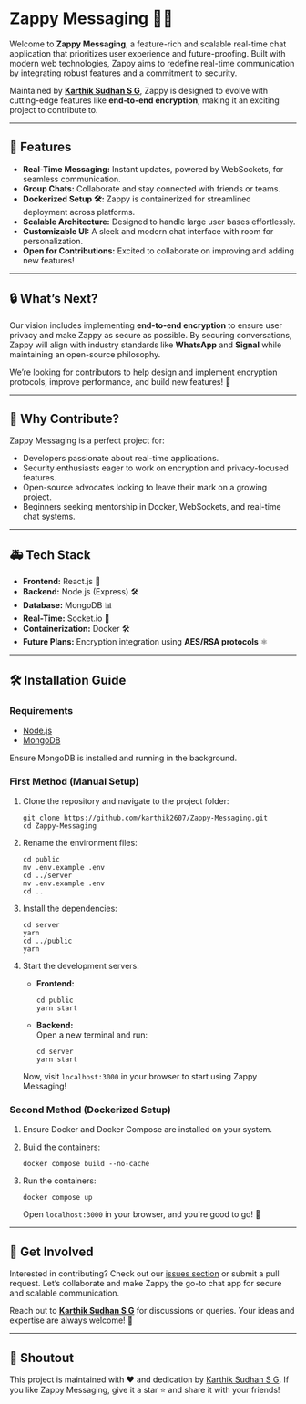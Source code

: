 # Zappy Messaging 🔧🔔

Welcome to **Zappy Messaging**, a feature-rich and scalable real-time chat application that prioritizes user experience and future-proofing. Built with modern web technologies, Zappy aims to redefine real-time communication by integrating robust features and a commitment to security.

Maintained by [**Karthik Sudhan S G**](https://github.com/karthik2607), Zappy is designed to evolve with cutting-edge features like **end-to-end encryption**, making it an exciting project to contribute to.

---

## 🚀 Features

- **Real-Time Messaging:** Instant updates, powered by WebSockets, for seamless communication.
- **Group Chats:** Collaborate and stay connected with friends or teams.
- **Dockerized Setup 🛠️:** Zappy is containerized for streamlined deployment across platforms.
- **Scalable Architecture:** Designed to handle large user bases effortlessly.
- **Customizable UI:** A sleek and modern chat interface with room for personalization.
- **Open for Contributions:** Excited to collaborate on improving and adding new features!

---

## 🔒 What’s Next?

Our vision includes implementing **end-to-end encryption** to ensure user privacy and make Zappy as secure as possible. By securing conversations, Zappy will align with industry standards like **WhatsApp** and **Signal** while maintaining an open-source philosophy.

We’re looking for contributors to help design and implement encryption protocols, improve performance, and build new features! 🎉

---

## 🙌 Why Contribute?

Zappy Messaging is a perfect project for:

- Developers passionate about real-time applications.
- Security enthusiasts eager to work on encryption and privacy-focused features.
- Open-source advocates looking to leave their mark on a growing project.
- Beginners seeking mentorship in Docker, WebSockets, and real-time chat systems.

---

## 🚑 Tech Stack

- **Frontend:** React.js 🔧
- **Backend:** Node.js (Express) 🛠️
- **Database:** MongoDB 📊
- **Real-Time:** Socket.io 🔄
- **Containerization:** Docker 🛠
- **Future Plans:** Encryption integration using **AES/RSA protocols** ⚛️

---

## 🛠 Installation Guide

### Requirements

- [Node.js](https://nodejs.org/en/download)
- [MongoDB](https://www.mongodb.com/docs/manual/administration/install-community/)

Ensure MongoDB is installed and running in the background.

### First Method (Manual Setup)

1. Clone the repository and navigate to the project folder:
   ```shell
   git clone https://github.com/karthik2607/Zappy-Messaging.git
   cd Zappy-Messaging
   ```

2. Rename the environment files:
   ```shell
   cd public
   mv .env.example .env
   cd ../server
   mv .env.example .env
   cd ..
   ```

3. Install the dependencies:
   ```shell
   cd server
   yarn
   cd ../public
   yarn
   ```

4. Start the development servers:
   - **Frontend:**
     ```shell
     cd public
     yarn start
     ```
   - **Backend:**  
     Open a new terminal and run:
     ```shell
     cd server
     yarn start
     ```

   Now, visit `localhost:3000` in your browser to start using Zappy Messaging!

### Second Method (Dockerized Setup)

1. Ensure Docker and Docker Compose are installed on your system.

2. Build the containers:
   ```shell
   docker compose build --no-cache
   ```

3. Run the containers:
   ```shell
   docker compose up
   ```

   Open `localhost:3000` in your browser, and you're good to go! 🐳

---

## 🚀 Get Involved

Interested in contributing? Check out our [issues section](https://github.com/karthik2607/Zappy-Messaging/issues) or submit a pull request. Let’s collaborate and make Zappy the go-to chat app for secure and scalable communication.

Reach out to [**Karthik Sudhan S G**](https://www.linkedin.com/in/karthik-sudhan-s-g/) for discussions or queries. Your ideas and expertise are always welcome! 🌟

---

## 🕺 Shoutout

This project is maintained with ❤️ and dedication by [Karthik Sudhan S G](https://github.com/karthik2607). If you like Zappy Messaging, give it a star ⭐ and share it with your friends!

